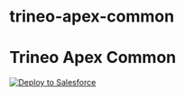 # trineo-apex-common

Trineo Apex Common
==========================

<a href="https://githubsfdeploy.herokuapp.com?owner=loganm&repo=trineo-apex-common">
  <img alt="Deploy to Salesforce" src="https://raw.githubusercontent.com/afawcett/githubsfdeploy/master/src/main/webapp/resources/img/deploy.png">
</a>
